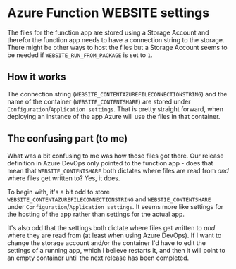 # Azure Function WEBSITE settings

The files for the function app are stored using a Storage Account and therefor the function app needs to have a connection string to the storage. There might be other ways to host the files but a Storage Account seems to be needed if `WEBSITE_RUN_FROM_PACKAGE` is set to `1`.

## How it works

The connection string (`WEBSITE_CONTENTAZUREFILECONNECTIONSTRING`) and the name of the container (`WEBSITE_CONTENTSHARE`) are stored under `Configuration`/`Application settings`. That is pretty straight forward, when deploying an instance of the app Azure will use the files in that container.

## The confusing part (to me)

What was a bit confusing to me was how those files got there. Our release definition in Azure DevOps only pointed to the function app - does that mean that `WEBSITE_CONTENTSHARE` both dictates where files are read from _and_ where files get written to? Yes, it does.

To begin with, it's a bit odd to store `WEBSITE_CONTENTAZUREFILECONNECTIONSTRING` and `WEBSTIE_CONTENTSHARE` under `Configuration`/`Application settings`. It seems more like settings for the hosting of the app rather than settings for the actual app.

It's also odd that the settings both dictate where files get written to _and_ where they are read from (at least when using Azure DevOps). If I want to change the storage account and/or the container I'd have to edit the settings of a running app, which I believe restarts it, and then it will point to an empty container until the next release has been completed.
